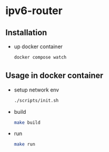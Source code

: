# ipv6-router

## Installation

- up docker container
  ```sh
  docker compose watch
  ```

## Usage in docker container
- setup network env
  ```sh
  ./scripts/init.sh
  ```
- build
  ```sh
  make build
  ```
- run
  ```sh
  make run
  ```
